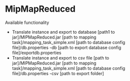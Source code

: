 # MipMapReduced
Available functionality
- Translate instance and export to database
[path1 to jar]/MIPMapReduced.jar [path to mapping task]/mapping_task_simple.xml [path to database config file]/db.properties -db 
[path to export database config file]/exportdb.properties
- Translate instance and export to csv file
[path to jar]/MIPMapReduced.jar [path to mapping task]/mapping_task_simple.xml [path to database config file]/db.properties -csv 
[path to export folder]
